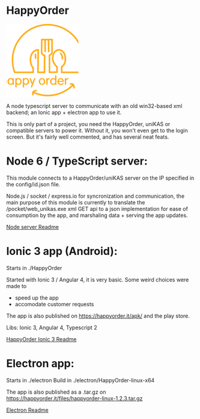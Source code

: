 # HappyOrder

![HappyOrder][logo]

A node typescript server to communicate with an old win32-based xml backend; an Ionic app + electron app to use it.

This is only part of a project, you need the HappyOrder, uniKAS or compatible servers to power it.  Without it, you won't even get to the login screen.
But it's fairly well commented, and has several neat feats.

# Node 6 / TypeScript server:

This module connects to a HappyOrder/uniKAS server on the IP specified in the config/id.json file.

Node.js / socket / express.io for syncronization and communication,
the main purpose of this module is currently to translate the
/pocket/web_unikas.exe xml GET api to a json implementation
for ease of consumption by the app, and marshaling data + serving the app updates.

[Node server Readme](node/README.md)

# Ionic 3 app (Android):

Starts in ./HappyOrder

Started with Ionic 3 / Angular 4, it is very basic.
Some weird choices were made to 

- speed up the app
- accomodate customer requests

The app is also published on https://happyorder.it/apk/ and the play store.

Libs: Ionic 3, Angular 4, Typescript 2

[HappyOrder Ionic 3 Readme](HappyOrder/README.md)

# Electron app:

Starts in ./electron
Build in ./electron/HappyOrder-linux-x64

The app is also published as a .tar.gz on https://happyorder.it/files/happyorder-linux-1.2.3.tar.gz

[Electron Readme](electron/README.md)

[logo]: https://github.com/riczorn/happyorder/raw/master/HappyOrder/resources/android/icon/drawable-xxxhdpi-icon.png "HappyOrder logo"
